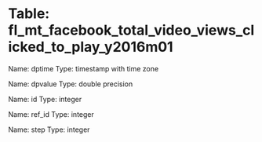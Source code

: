 Table: fl_mt_facebook_total_video_views_clicked_to_play_y2016m01
================================================================

Name: dptime
Type: timestamp with time zone

Name: dpvalue
Type: double precision

Name: id
Type: integer

Name: ref_id
Type: integer

Name: step
Type: integer

